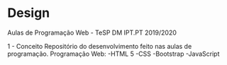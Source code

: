 # Design

Aulas de Programação Web - TeSP DM IPT.PT 2019/2020

1 - Conceito Repositório do desenvolvimento feito nas aulas de programação. 
Programação Web:
-HTML 5
-CSS
-Bootstrap
-JavaScript

